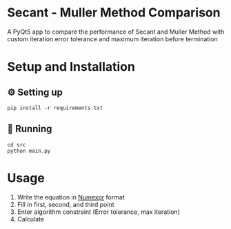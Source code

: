 # Secant - Muller Method Comparison
A PyQt5 app to compare the performance of Secant and Muller Method with custom iteration error tolerance and maximum iteration before termination

# Setup and Installation

## ⚙️ Setting up
```
pip install -r requirements.txt
```

## 🏃 Running
```
cd src
python main.py
```

# Usage
1. Write the equation in [Numexpr](https://github.com/pydata/numexpr) format
2. Fill in first, second, and third point
3. Enter algorithm constraint (Error tolerance, max iteration)
4. Calculate
